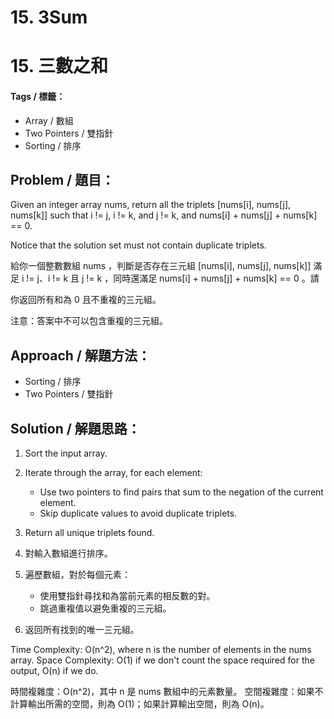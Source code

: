 # 15. 3Sum
# 15. 三數之和

#### Tags / 標籤：
- Array / 數組
- Two Pointers / 雙指針
- Sorting / 排序

## Problem / 題目：
Given an integer array nums, return all the triplets [nums[i], nums[j], nums[k]] such that i != j, i != k, and j != k, and nums[i] + nums[j] + nums[k] == 0.

Notice that the solution set must not contain duplicate triplets.

給你一個整數數組 nums ，判斷是否存在三元組 [nums[i], nums[j], nums[k]] 滿足 i != j、i != k 且 j != k ，同時還滿足 nums[i] + nums[j] + nums[k] == 0 。請

你返回所有和為 0 且不重複的三元組。

注意：答案中不可以包含重複的三元組。

## Approach / 解題方法：
- Sorting / 排序
- Two Pointers / 雙指針

## Solution / 解題思路： 
1. Sort the input array.
2. Iterate through the array, for each element:
   - Use two pointers to find pairs that sum to the negation of the current element.
   - Skip duplicate values to avoid duplicate triplets.
3. Return all unique triplets found.

1. 對輸入數組進行排序。
2. 遍歷數組，對於每個元素：
   - 使用雙指針尋找和為當前元素的相反數的對。
   - 跳過重複值以避免重複的三元組。
3. 返回所有找到的唯一三元組。

Time Complexity: O(n^2), where n is the number of elements in the nums array.
Space Complexity: O(1) if we don't count the space required for the output, O(n) if we do.

時間複雜度：O(n^2)，其中 n 是 nums 數組中的元素數量。
空間複雜度：如果不計算輸出所需的空間，則為 O(1)；如果計算輸出空間，則為 O(n)。
